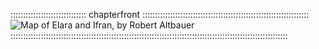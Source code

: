 :::::::::::::::::::::::::::::: chapterfront ::::::::::::::::::::::::::::::::::::::::::::::::::::::::::::::::::
![Map of Elara and Ifran, by Robert Altbauer](assets/Maps/Full/Elara-and-Ifran-map.jpg "Map of Elara and Ifran, by Robert Altbauer")
::::::::::::::::::::::::::::::::::::::::::::::::::::::::::::::::::::::::::::::::::::::::::::::::::::::::::::::

